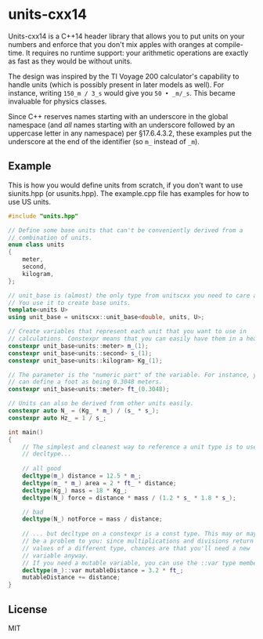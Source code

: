 # units-cxx14

Units-cxx14 is a C++14 header library that allows you to put units on your
numbers and enforce that you don't mix apples with oranges at compile-time. It
requires no runtime support: your arithmetic operations are exactly as fast as
they would be without units.

The design was inspired by the TI Voyage 200 calculator's capability to handle
units (which is possibly present in later models as well). For instance, writing
`150_m / 3_s` would give you `50 • _m/_s`. This became invaluable for physics
classes.

Since C++ reserves names starting with an underscore in the global namespace
(and *all* names starting with an underscore followed by an uppercase letter
in any namespace) per §17.6.4.3.2, these examples put the underscore at the end
of the identifier (so `m_` instead of `_m`).

## Example

This is how you would define units from scratch, if you don't want to use
siunits.hpp (or usunits.hpp). The example.cpp file has examples for how to use
US units.

```C++
#include "units.hpp"

// Define some base units that can't be conveniently derived from a
// combination of units.
enum class units
{
	meter,
	second,
	kilogram,
};

// unit_base is (almost) the only type from unitscxx you need to care about.
// You use it to create base units.
template<units U>
using unit_base = unitscxx::unit_base<double, units, U>;

// Create variables that represent each unit that you want to use in
// calculations. Constexpr means that you can easily have them in a header.
constexpr unit_base<units::meter> m_(1);
constexpr unit_base<units::second> s_(1);
constexpr unit_base<units::kilogram> Kg_(1);

// The parameter is the "numeric part" of the variable. For instance, you
// can define a foot as being 0.3048 meters.
constexpr unit_base<units::meter> ft_(0.3048);

// Units can also be derived from other units easily.
constexpr auto N_ = (Kg_ * m_) / (s_ * s_);
constexpr auto Hz_ = 1 / s_;

int main()
{
	// The simplest and cleanest way to reference a unit type is to use
	// decltype...
	
	// all good
	decltype(m_) distance = 12.5 * m_;
	decltype(m_ * m_) area = 2 * ft_ * distance;
	decltype(Kg_) mass = 18 * Kg_;
	decltype(N_) force = distance * mass / (1.2 * s_ * 1.8 * s_);

	// bad
	decltype(N_) notForce = mass / distance;
	
	// ... but decltype on a constexpr is a const type. This may or may not
	// be a problem to you: since multiplications and divisions return
	// values of a different type, chances are that you'll need a new
	// variable anyway.
	// If you need a mutable variable, you can use the ::var type member:
	decltype(m_)::var mutableDistance = 3.2 * ft_;
	mutableDistance += distance;
}
```

## License

MIT